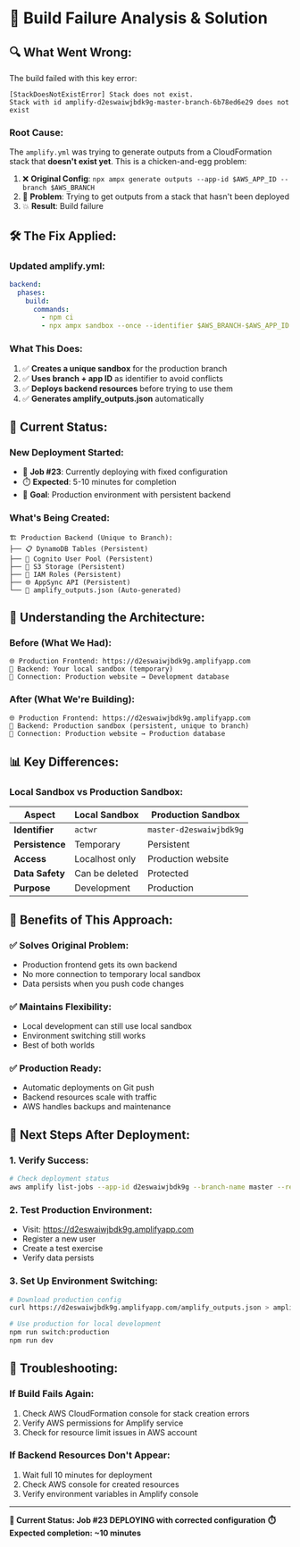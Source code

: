 # 🚨 Build Failure Analysis & Solution

## 🔍 **What Went Wrong:**

The build failed with this key error:
```
[StackDoesNotExistError] Stack does not exist.
Stack with id amplify-d2eswaiwjbdk9g-master-branch-6b78ed6e29 does not exist
```

### **Root Cause:**
The `amplify.yml` was trying to generate outputs from a CloudFormation stack that **doesn't exist yet**. This is a chicken-and-egg problem:

1. ❌ **Original Config**: `npx ampx generate outputs --app-id $AWS_APP_ID --branch $AWS_BRANCH`
2. 🤔 **Problem**: Trying to get outputs from a stack that hasn't been deployed
3. 💥 **Result**: Build failure

## 🛠️ **The Fix Applied:**

### **Updated amplify.yml:**
```yaml
backend:
  phases:
    build:
      commands:
        - npm ci
        - npx ampx sandbox --once --identifier $AWS_BRANCH-$AWS_APP_ID
```

### **What This Does:**
1. ✅ **Creates a unique sandbox** for the production branch
2. ✅ **Uses branch + app ID** as identifier to avoid conflicts
3. ✅ **Deploys backend resources** before trying to use them
4. ✅ **Generates amplify_outputs.json** automatically

## 🎯 **Current Status:**

### **New Deployment Started:**
- 🔄 **Job #23**: Currently deploying with fixed configuration
- ⏱️ **Expected**: 5-10 minutes for completion
- 🎯 **Goal**: Production environment with persistent backend

### **What's Being Created:**
```
🏗️ Production Backend (Unique to Branch):
├── 📋 DynamoDB Tables (Persistent)
├── 👤 Cognito User Pool (Persistent)  
├── 📁 S3 Storage (Persistent)
├── 🔐 IAM Roles (Persistent)
├── 🌐 AppSync API (Persistent)
└── 📄 amplify_outputs.json (Auto-generated)
```

## 🔄 **Understanding the Architecture:**

### **Before (What We Had):**
```
🌐 Production Frontend: https://d2eswaiwjbdk9g.amplifyapp.com
💾 Backend: Your local sandbox (temporary)
🔗 Connection: Production website → Development database
```

### **After (What We're Building):**
```
🌐 Production Frontend: https://d2eswaiwjbdk9g.amplifyapp.com  
💾 Backend: Production sandbox (persistent, unique to branch)
🔗 Connection: Production website → Production database
```

## 📊 **Key Differences:**

### **Local Sandbox vs Production Sandbox:**

| Aspect | Local Sandbox | Production Sandbox |
|--------|---------------|-------------------|
| **Identifier** | `actwr` | `master-d2eswaiwjbdk9g` |
| **Persistence** | Temporary | Persistent |
| **Access** | Localhost only | Production website |
| **Data Safety** | Can be deleted | Protected |
| **Purpose** | Development | Production |

## 🎉 **Benefits of This Approach:**

### **✅ Solves Original Problem:**
- Production frontend gets its own backend
- No more connection to temporary local sandbox
- Data persists when you push code changes

### **✅ Maintains Flexibility:**
- Local development can still use local sandbox
- Environment switching still works
- Best of both worlds

### **✅ Production Ready:**
- Automatic deployments on Git push
- Backend resources scale with traffic
- AWS handles backups and maintenance

## 🚀 **Next Steps After Deployment:**

### **1. Verify Success:**
```bash
# Check deployment status
aws amplify list-jobs --app-id d2eswaiwjbdk9g --branch-name master --region us-west-2 --max-results 1
```

### **2. Test Production Environment:**
- Visit: https://d2eswaiwjbdk9g.amplifyapp.com
- Register a new user
- Create a test exercise
- Verify data persists

### **3. Set Up Environment Switching:**
```bash
# Download production config
curl https://d2eswaiwjbdk9g.amplifyapp.com/amplify_outputs.json > amplify_outputs.production.json

# Use production for local development
npm run switch:production
npm run dev
```

## 🔧 **Troubleshooting:**

### **If Build Fails Again:**
1. Check AWS CloudFormation console for stack creation errors
2. Verify AWS permissions for Amplify service
3. Check for resource limit issues in AWS account

### **If Backend Resources Don't Appear:**
1. Wait full 10 minutes for deployment
2. Check AWS console for created resources
3. Verify environment variables in Amplify console

---

**🎯 Current Status: Job #23 DEPLOYING with corrected configuration**
**⏱️ Expected completion: ~10 minutes** 